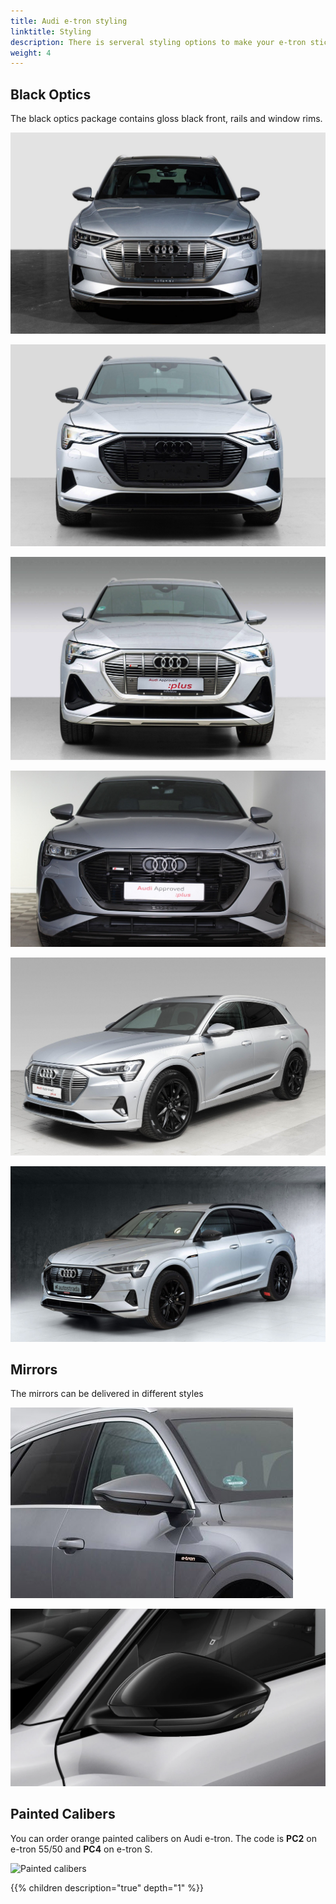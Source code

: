 ```yaml
---
title: Audi e-tron styling
linktitle: Styling
description: There is serveral styling options to make your e-tron stick out from the growd
weight: 4
---
```




## Black Optics

The black optics package contains gloss black front, rails and window rims. 

![Standard optics - Florett Silver](standardoptics_florett.png "Standard optics - Florett Silver")

![Standard optics - Florett Silver](blackoptics_florett.png "Black optics - Florett Silver S-Line")

![Standard optics - Florett Silver](standardoptics_florett_sline.png "Standard optics - Florett Silver")

![Standard optics - Florett Silver](blackoptics_florett_sline.png "Black optics - Florett Silver S-line")

![Standard optics - Florett Silver](standaroptics_side.png "Standard optics - Florett Silver")

![Standard optics - Florett Silver](blackoptics_side.png "Black optics - Florett Silver")



## Mirrors

The mirrors can be delivered in different styles

![Painted mirror](mirrors_painted.png "Painted mirrors in body color")

![Black mirror](mirrors_black.png "Black mirror")

## Painted Calibers

You can order orange painted calibers on Audi e-tron. The code is **PC2** on e-tron 55/50 and **PC4** on e-tron S. 

![Painted calibers](paintedcalibers.png "Painted Calibers on e-tron S")

{{% children description="true" depth="1" %}}
